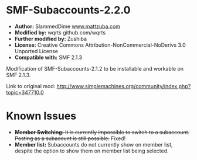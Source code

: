 # SMF-Subaccounts-2.2.0
* **Author:** SlammedDime www.mattzuba.com
* **Modified by:** wqrts github.com/wqrts
* **Further modified by:** Zushiba
* **License:** Creative Commons Attribution-NonCommercial-NoDerivs 3.0 Unported License
* **Compatible with:** SMF 2.1.3

Modification of SMF-Subaccounts-2.1.2 to be installable and workable on SMF 2.1.3.

Link to original mod: http://www.simplemachines.org/community/index.php?topic=347710.0

# Known Issues
* ~~**Member Switching:** It is currently impossible to switch to a subaccount. Posting as a subacount is still possible.~~ Fixed!
* **Member list:** Subaccounts do not currently show on member list, despite the option to show them on member list being selected.
